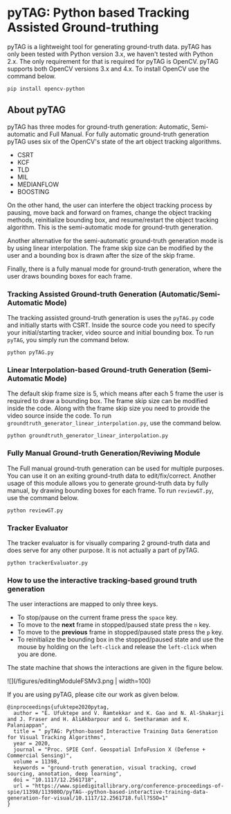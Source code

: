 # pyTAG: Python based Tracking Assisted Ground-truthing

pyTAG is a lightweight tool for generating ground-truth data. pyTAG has only been tested with Python version 3.x, we haven't tested with Python 2.x. The only requirement for that is required for pyTAG is OpenCV. pyTAG supports both OpenCV versions 3.x and 4.x. To install OpenCV use the command below. 

```
pip install opencv-python
```
## About pyTAG
pyTAG has three modes for ground-truth generation: Automatic, Semi-automatic and Full Manual. For fully automatic ground-truth generation pyTAG uses six of the OpenCV's state of the art object tracking algorithms.
* CSRT
* KCF
* TLD
* MIL
* MEDIANFLOW
* BOOSTING

On the other hand, the user can interfere the object tracking process by pausing, move back and forward on frames, change the object tracking methods, reinitialize bounding box, and resume/restart the object tracking algorithm. This is the semi-automatic mode for ground-truth generation.

Another alternative for the semi-automatic ground-truth generation mode is by using linear interpolation. The frame skip size can be modified by the user and a bounding box is drawn after the size of the skip frame.

Finally, there is a fully manual mode for ground-truth generation, where the user draws bounding boxes for each frame.

### Tracking Assisted Ground-truth Generation (Automatic/Semi-Automatic Mode)
The tracking assisted ground-truth generation is uses the ```pyTAG.py``` code and initially starts with CSRT. Inside the source code you need to specify your initial/starting tracker, video source and initial bounding box. To run ```pyTAG```, you simply run the command below.
```
python pyTAG.py
```

### Linear Interpolation-based Ground-truth Generation (Semi-Automatic Mode)
The default skip frame size is 5, which means after each 5 frame the user is required to draw a bounding box. The frame skip size can be modified inside the code. Along with the frame skip size you need to provide the video source inside the code. To run ``` groundtruth_generator_linear_interpolation.py ```, use the command below.
```
python groundtruth_generator_linear_interpolation.py
```
### Fully Manual Ground-truth Generation/Reviwing Module
The Full manual ground-truth generation can be used for multiple purposes. You can use it on an exiting ground-truth data to edit/fix/correct. Another usage of this module allows you to generate ground-truth data by fully manual, by drawing bounding boxes for each frame. To run ``` reviewGT.py ```, use the command below.
```
python reviewGT.py
```

### Tracker Evaluator
The tracker evaluator is for visually comparing 2 ground-truth data and does serve for any other purpose. It is not actually a part of pyTAG.
```
python trackerEvaluator.py
```

### How to use the interactive tracking-based ground truth generation
The user interactions are mapped to only three keys.
* To stop/pause on the current frame press the ```space``` key.
* To move to the **next** frame in stopped/paused state press the ```n``` key.
* To move to the **previous** frame in stopped/paused state press the ```p``` key.
* To reinitialize the bounding box in the stopped/paused state and use the mouse by holding on the ```left-click``` and release the ```left-click``` when you are done.

The state machine that shows the interactions are given in the figure below.

![](/figures/editingModuleFSMv3.png | width=100)

If you are using pyTAG, please cite our work as given below.

```
@inproceedings{ufuktepe2020pytag,
  author = "E. Ufuktepe and V. Ramtekkar and K. Gao and N. Al-Shakarji and J. Fraser and H. AliAkbarpour and G. Seetharaman and K. Palaniappan",
  title = " pyTAG: Python-based Interactive Training Data Generation for Visual Tracking Algorithms",
  year = 2020,
  journal = "Proc. SPIE Conf. Geospatial InfoFusion X (Defense + Commercial Sensing)",
  volume = 11398,
  keywords = "ground-truth generation, visual tracking, crowd sourcing, annotation, deep learning",
  doi = "10.1117/12.2561718",
  url = "https://www.spiedigitallibrary.org/conference-proceedings-of-spie/11398/113980D/pyTAG--python-based-interactive-training-data-generation-for-visual/10.1117/12.2561718.full?SSO=1"
}
```

